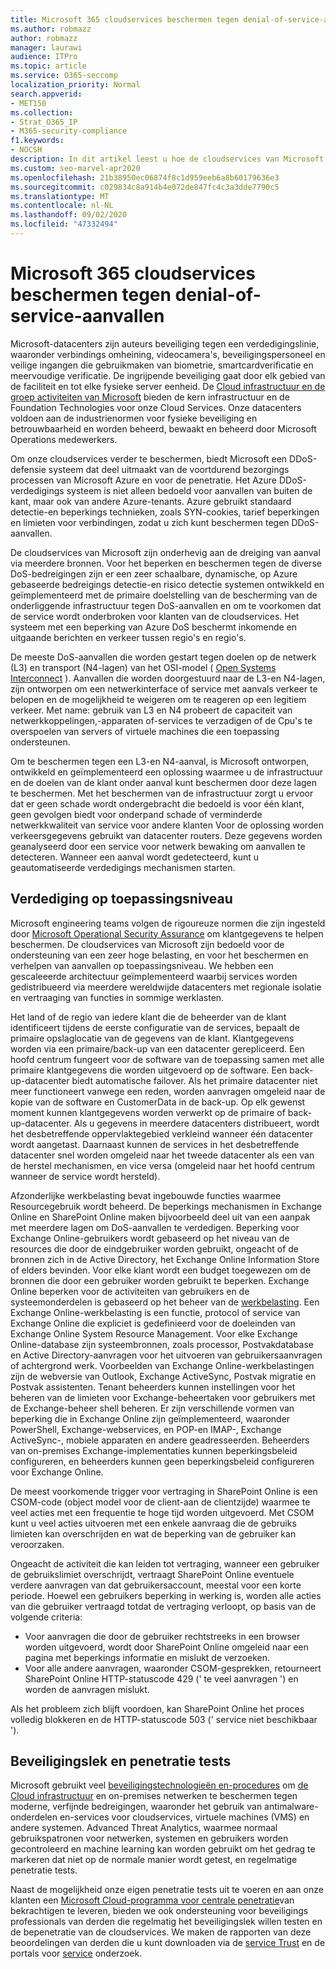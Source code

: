 ```yaml
---
title: Microsoft 365 cloudservices beschermen tegen denial-of-service-aanvallen
ms.author: robmazz
author: robmazz
manager: laurawi
audience: ITPro
ms.topic: article
ms.service: O365-seccomp
localization_priority: Normal
search.appverid:
- MET150
ms.collection:
- Strat_O365_IP
- M365-security-compliance
f1.keywords:
- NOCSH
description: In dit artikel leest u hoe de cloudservices van Microsoft de cloudservices beschermt tegen denial-of-service-aanvallen (DoS).
ms.custom: seo-marvel-apr2020
ms.openlocfilehash: 21b38950ec06874f8c1d959eeb6a8b60179636e3
ms.sourcegitcommit: c029834c8a914b4e072de847fc4c3a3dde7790c5
ms.translationtype: MT
ms.contentlocale: nl-NL
ms.lasthandoff: 09/02/2020
ms.locfileid: "47332494"
---
```

# <a name="defending-microsoft-365-cloud-services-against-denial-of-service-attacks"></a>Microsoft 365 cloudservices beschermen tegen denial-of-service-aanvallen

Microsoft-datacenters zijn auteurs beveiliging tegen een verdedigingslinie, waaronder verbindings omheining, videocamera's, beveiligingspersoneel en veilige ingangen die gebruikmaken van biometrie, smartcardverificatie en meervoudige verificatie. De ingrijpende beveiliging gaat door elk gebied van de faciliteit en tot elke fysieke server eenheid. De [Cloud infrastructuur en de groep activiteiten van Microsoft](https://www.microsoft.com/cloud-platform/global-datacenters) bieden de kern infrastructuur en de Foundation Technologies voor onze Cloud Services. Onze datacenters voldoen aan de industrienormen voor fysieke beveiliging en betrouwbaarheid en worden beheerd, bewaakt en beheerd door Microsoft Operations medewerkers.

Om onze cloudservices verder te beschermen, biedt Microsoft een DDoS-defensie systeem dat deel uitmaakt van de voortdurend bezorgings processen van Microsoft Azure en voor de penetratie. Het Azure DDoS-verdedigings systeem is niet alleen bedoeld voor aanvallen van buiten de kant, maar ook van andere Azure-tenants. Azure gebruikt standaard detectie-en beperkings technieken, zoals SYN-cookies, tarief beperkingen en limieten voor verbindingen, zodat u zich kunt beschermen tegen DDoS-aanvallen.

De cloudservices van Microsoft zijn onderhevig aan de dreiging van aanval via meerdere bronnen. Voor het beperken en beschermen tegen de diverse DoS-bedreigingen zijn er een zeer schaalbare, dynamische, op Azure gebaseerde bedreigings detectie-en risico detectie systemen ontwikkeld en geïmplementeerd met de primaire doelstelling van de bescherming van de onderliggende infrastructuur tegen DoS-aanvallen en om te voorkomen dat de service wordt onderbroken voor klanten van de cloudservices. Het systeem met een beperking van Azure DoS beschermt inkomende en uitgaande berichten en verkeer tussen regio's en regio's.

De meeste DoS-aanvallen die worden gestart tegen doelen op de netwerk (L3) en transport (N4-lagen) van het OSI-model ( [Open Systems Interconnect](https://docs.microsoft.com/windows-hardware/drivers/network/windows-network-architecture-and-the-osi-model) ). Aanvallen die worden doorgestuurd naar de L3-en N4-lagen, zijn ontworpen om een netwerkinterface of service met aanvals verkeer te belopen en de mogelijkheid te weigeren om te reageren op een legitiem verkeer. Met name: gebruik van L3 en N4 probeert de capaciteit van netwerkkoppelingen,-apparaten of-services te verzadigen of de Cpu's te overspoelen van servers of virtuele machines die een toepassing ondersteunen.

Om te beschermen tegen een L3-en N4-aanval, is Microsoft ontworpen, ontwikkeld en geïmplementeerd een oplossing waarmee u de infrastructuur en de doelen van de klant onder aanval kunt beschermen door deze lagen te beschermen. Met het beschermen van de infrastructuur zorgt u ervoor dat er geen schade wordt ondergebracht die bedoeld is voor één klant, geen gevolgen biedt voor onderpand schade of verminderde netwerkkwaliteit van service voor andere klanten Voor de oplossing worden verkeersgegevens gebruikt van datacenter routers. Deze gegevens worden geanalyseerd door een service voor netwerk bewaking om aanvallen te detecteren. Wanneer een aanval wordt gedetecteerd, kunt u geautomatiseerde verdedigings mechanismen starten.

## <a name="application-level-defenses"></a>Verdediging op toepassingsniveau
Microsoft engineering teams volgen de rigoureuze normen die zijn ingesteld door [Microsoft Operational Security Assurance](https://www.microsoft.com/SDL/OperationalSecurityAssurance) om klantgegevens te helpen beschermen. De cloudservices van Microsoft zijn bedoeld voor de ondersteuning van een zeer hoge belasting, en voor het beschermen en verhelpen van aanvallen op toepassingsniveau. We hebben een gescaleeerde architectuur geïmplementeerd waarbij services worden gedistribueerd via meerdere wereldwijde datacenters met regionale isolatie en vertraaging van functies in sommige werklasten.

Het land of de regio van iedere klant die de beheerder van de klant identificeert tijdens de eerste configuratie van de services, bepaalt de primaire opslaglocatie van de gegevens van de klant. Klantgegevens worden via een primaire/back-up van een datacenter gerepliceerd. Een hoofd centrum fungeert voor de software van de toepassing samen met alle primaire klantgegevens die worden uitgevoerd op de software. Een back-up-datacenter biedt automatische failover. Als het primaire datacenter niet meer functioneert vanwege een reden, worden aanvragen omgeleid naar de kopie van de software en CustomerData in de back-up. Op elk gewenst moment kunnen klantgegevens worden verwerkt op de primaire of back-up-datacenter. Als u gegevens in meerdere datacenters distribueert, wordt het desbetreffende oppervlaktegebied verkleind wanneer één datacenter wordt aangetast. Daarnaast kunnen de services in het desbetreffende datacenter snel worden omgeleid naar het tweede datacenter als een van de herstel mechanismen, en vice versa (omgeleid naar het hoofd centrum wanneer de service wordt hersteld).

Afzonderlijke werkbelasting bevat ingebouwde functies waarmee Resourcegebruik wordt beheerd. De beperkings mechanismen in Exchange Online en SharePoint Online maken bijvoorbeeld deel uit van een aanpak met meerdere lagen om DoS-aanvallen te verdedigen. Beperking voor Exchange Online-gebruikers wordt gebaseerd op het niveau van de resources die door de eindgebruiker worden gebruikt, ongeacht of de bronnen zich in de Active Directory, het Exchange Online Information Store of elders bevinden. Voor elke klant wordt een budget toegewezen om de bronnen die door een gebruiker worden gebruikt te beperken. Exchange Online beperken voor de activiteiten van gebruikers en de systeemonderdelen is gebaseerd op het beheer van de [werkbelasting](https://technet.microsoft.com/library/jj150503(v=exchg.150).aspx). Een Exchange Online-werkbelasting is een functie, protocol of service van Exchange Online die expliciet is gedefinieerd voor de doeleinden van Exchange Online System Resource Management. Voor elke Exchange Online-database zijn systeembronnen, zoals processor, Postvakdatabase en Active Directory-aanvragen voor het uitvoeren van gebruikersaanvragen of achtergrond werk. Voorbeelden van Exchange Online-werkbelastingen zijn de webversie van Outlook, Exchange ActiveSync, Postvak migratie en Postvak assistenten. Tenant beheerders kunnen instellingen voor het beheren van de limieten voor Exchange-beheertaken voor gebruikers met de Exchange-beheer shell beheren. Er zijn verschillende vormen van beperking die in Exchange Online zijn geïmplementeerd, waaronder PowerShell, Exchange-webservices, en POP-en IMAP-, Exchange ActiveSync-, mobiele apparaten en andere geadresseerden. Beheerders van on-premises Exchange-implementaties kunnen beperkingsbeleid configureren, en beheerders kunnen geen beperkingsbeleid configureren voor Exchange Online.

De meest voorkomende trigger voor vertraging in SharePoint Online is een CSOM-code (object model voor de client-aan de clientzijde) waarmee te veel acties met een frequentie te hoge tijd worden uitgevoerd. Met CSOM kunt u veel acties uitvoeren met een enkele aanvraag die de gebruiks limieten kan overschrijden en wat de beperking van de gebruiker kan veroorzaken.

Ongeacht de activiteit die kan leiden tot vertraging, wanneer een gebruiker de gebruikslimiet overschrijdt, vertraagt SharePoint Online eventuele verdere aanvragen van dat gebruikersaccount, meestal voor een korte periode. Hoewel een gebruikers beperking in werking is, worden alle acties van die gebruiker vertraagd totdat de vertraging verloopt, op basis van de volgende criteria:
- Voor aanvragen die door de gebruiker rechtstreeks in een browser worden uitgevoerd, wordt door SharePoint Online omgeleid naar een pagina met beperkings informatie en mislukt de verzoeken.
- Voor alle andere aanvragen, waaronder CSOM-gesprekken, retourneert SharePoint Online HTTP-statuscode 429 (' te veel aanvragen ') en worden de aanvragen mislukt.

Als het probleem zich blijft voordoen, kan SharePoint Online het proces volledig blokkeren en de HTTP-statuscode 503 (' service niet beschikbaar ').

## <a name="vulnerability-and-penetration-testing"></a>Beveiligingslek en penetratie tests
Microsoft gebruikt veel [beveiligingstechnologieën en-procedures](https://www.microsoft.com/trustcenter/security/threatmanagement) om [de Cloud infrastructuur](https://blogs.technet.microsoft.com/hybridcloud/2015/05/05/protecting-your-datacenter-and-cloud-from-emerging-threats/) en on-premises netwerken te beschermen tegen moderne, verfijnde bedreigingen, waaronder het gebruik van antimalware-onderdelen en-services voor cloudservices, virtuele machines (VMS) en andere systemen. Advanced Threat Analytics, waarmee normaal gebruikspatronen voor netwerken, systemen en gebruikers worden gecontroleerd en machine learning kan worden gebruikt om het gedrag te markeren dat niet op de normale manier wordt getest, en regelmatige penetratie tests.

Naast de mogelijkheid onze eigen penetratie tests uit te voeren en aan onze klanten een [Microsoft Cloud-programma voor centrale penetratie](https://technet.microsoft.com/mt784683)van bekrachtigen te leveren, bieden we ook ondersteuning voor beveiligings professionals van derden die regelmatig het beveiligingslek willen testen en de bepenetratie van de cloudservices. We maken de rapporten van deze beoordelingen van derden die u kunt downloaden via de [service Trust](https://aka.ms/STP) en de portals voor [service](https://aka.ms/ServiceAssurance) onderzoek.
